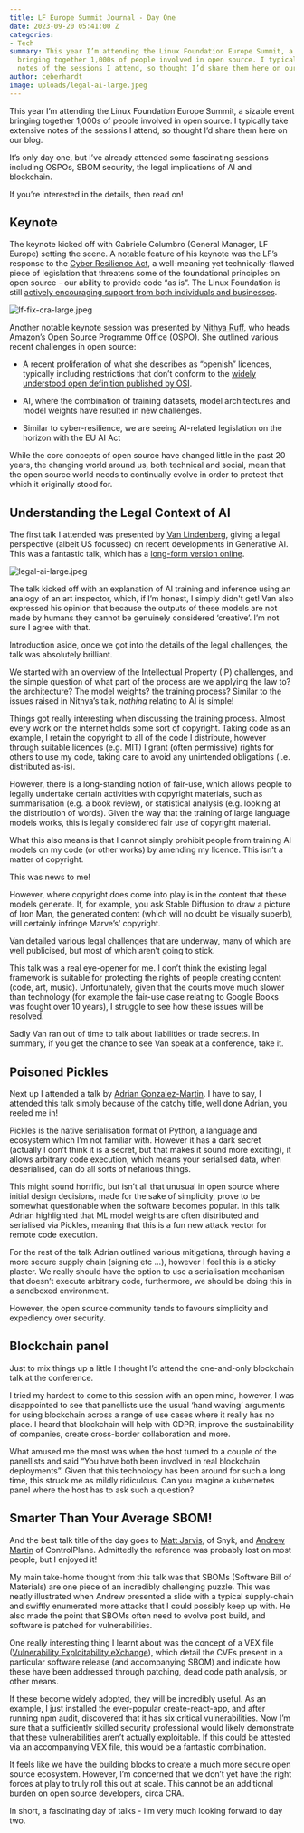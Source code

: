 ```yaml
---
title: LF Europe Summit Journal - Day One
date: 2023-09-20 05:41:00 Z
categories:
- Tech
summary: This year I’m attending the Linux Foundation Europe Summit, a sizable event
  bringing together 1,000s of people involved in open source. I typically take extensive
  notes of the sessions I attend, so thought I’d share them here on our blog.
author: ceberhardt
image: uploads/legal-ai-large.jpeg
---
```


This year I’m attending the Linux Foundation Europe Summit, a sizable event bringing together 1,000s of people involved in open source. I typically take extensive notes of the sessions I attend, so thought I’d share them here on our blog.

It’s only day one, but I’ve already attended some fascinating sessions including OSPOs, SBOM security, the legal implications of AI and blockchain.

If you’re interested in the details, then read on!

## Keynote

The keynote kicked off with Gabriele Columbro (General Manager, LF Europe) setting the scene. A notable feature of his keynote was the LF’s response to the [Cyber Resilience Act](https://digital-strategy.ec.europa.eu/en/library/cyber-resilience-act), a well-meaning yet technically-flawed piece of legislation that threatens some of the foundational principles on open source - our ability to provide code “as is”. The Linux Foundation is still [actively encouraging support from both individuals and businesses](https://linuxfoundation.eu/cyber-resilience-act).

![lf-fix-cra-large.jpeg](/uploads/lf-fix-cra-large.jpeg)

Another notable keynote session was presented by [Nithya Ruff](https://www.linkedin.com/in/nithyaruff/), who heads Amazon’s Open Source Programme Office (OSPO). She outlined various recent challenges in open source:

* A recent proliferation of what she describes as “openish” licences, typically including restrictions that don’t conform to the [widely understood open definition published by OSI](https://opensource.org/osd/).

* AI, where the combination of training datasets, model architectures and model weights have resulted in new challenges.

* Similar to cyber-resilience, we are seeing AI-related legislation on the horizon with the EU AI Act

While the core concepts of open source have changed little in the past 20 years, the changing world around us, both technical and social, mean that the open source world needs to continually evolve in order to protect that which it originally stood for.

## Understanding the Legal Context of AI

The first talk I attended was presented by [Van Lindenberg](https://www.linkedin.com/in/vanlindberg/), giving a legal perspective (albeit US focussed) on recent developments in Generative AI. This was a fantastic talk, which has a [long-form version online](https://papers.ssrn.com/sol3/papers.cfm?abstract_id=4464001).

![legal-ai-large.jpeg](/uploads/legal-ai-large.jpeg)

The talk kicked off with an explanation of AI training and inference using an analogy of an art inspector, which, if I’m honest, I simply didn't get! Van also expressed his opinion that because the outputs of these models are not made by humans they cannot be genuinely considered ‘creative’. I’m not sure I agree with that.

Introduction aside, once we got into the details of the legal challenges, the talk was absolutely brilliant.

We started with an overview of the Intellectual Property (IP) challenges, and the simple question of what part of the process are we applying the law to? the architecture? The model weights? the training process? Similar to the issues raised in Nithya’s talk, *nothing* relating to AI is simple!

Things got really interesting when discussing the training process. Almost every work on the internet holds some sort of copyright. Taking code as an example, I retain the copyright to all of the code I distribute, however through suitable licences (e.g. MIT) I grant (often permissive) rights for others to use my code, taking care to avoid any unintended obligations (i.e. distributed as-is).

However, there is a long-standing notion of fair-use, which allows people to legally undertake certain activities with copyright materials, such as summarisation (e.g. a book review), or statistical analysis (e.g. looking at the distribution of words). Given the way that the training of large language models works, this is legally considered fair use of copyright material.

What this also means is that I cannot simply prohibit people from training AI models on my code (or other works) by amending my licence. This isn’t a matter of copyright.

This was news to me!

However, where copyright does come into play is in the content that these models generate. If, for example, you ask Stable Diffusion to draw a picture of Iron Man, the generated content (which will no doubt be visually superb), will certainly infringe Marve’s’ copyright.

Van detailed various legal challenges that are underway, many of which are well publicised, but most of which aren’t going to stick.

This talk was a real eye-opener for me. I don’t think the existing legal framework is suitable for protecting the rights of people creating content (code, art, music). Unfortunately, given that the courts move much slower than technology (for example the fair-use case relating to Google Books was fought over 10 years), I struggle to see how these issues will be resolved.

Sadly Van ran out of time to talk about liabilities or trade secrets. In summary, if you get the chance to see Van speak at a conference, take it.

## Poisoned Pickles

Next up I attended a talk by [Adrian Gonzalez-Martin](https://www.linkedin.com/in/adrian-gonzalez-martin-95a81346/?originalSubdomain=uk). I have to say, I attended this talk simply because of the catchy title, well done Adrian, you reeled me in!

Pickles is the native serialisation format of Python, a language and ecosystem which I’m not familiar with. However it has a dark secret (actually I don’t think it is a secret, but that makes it sound more exciting), it allows arbitrary code execution, which means your serialised data, when deserialised, can do all sorts of nefarious things.

This might sound horrific, but isn’t all that unusual in open source where initial design decisions, made for the sake of simplicity, prove to be somewhat questionable when the software becomes popular. In this talk Adrian highlighted that ML model weights are often distributed and serialised via Pickles, meaning that this is a fun new attack vector for remote code execution.

For the rest of the talk Adrian outlined various mitigations, through having a more secure supply chain (signing etc …), however I feel this is a sticky plaster. We really should have the option to use a serialisation mechanism that doesn’t execute arbitrary code, furthermore, we should be doing this in a sandboxed environment.

However, the open source community tends to favours simplicity and expediency over security.

## Blockchain panel

Just to mix things up a little I thought I’d attend the one-and-only blockchain talk at the conference.

I tried my hardest to come to this session with an open mind, however, I was disappointed to see that panellists use the usual ‘hand waving’ arguments for using blockchain across a range of use cases where it really has no place. I heard that blockchain will help with GDPR, improve the sustainability of companies, create cross-border collaboration and more.

What amused me the most was when the host turned to a couple of the panellists and said “You have both been involved in real blockchain deployments”. Given that this technology has been around for such a long time, this struck me as mildly ridiculous. Can you imagine a kubernetes panel where the host has to ask such a question?

## Smarter Than Your Average SBOM!

And the best talk title of the day goes to [Matt Jarvis](https://www.linkedin.com/in/mattjarvis08?originalSubdomain=uk), of Snyk, and [Andrew Martin](https://www.linkedin.com/in/andr3wmartin/) of ControlPlane. Admittedly the reference was probably lost on most people, but I enjoyed it!

My main take-home thought from this talk was that SBOMs (Software Bill of Materials) are one piece of an incredibly challenging puzzle. This was neatly illustrated when Andrew presented a slide with a typical supply-chain and swiftly enumerated more attacks that I could possibly keep up with. He also made the point that SBOMs often need to evolve post build, and software is patched for vulnerabilities.

One really interesting thing I learnt about was the concept of a VEX file ([Vulnerability Exploitability eXchange](https://cyclonedx.org/capabilities/vex/)), which detail the CVEs present in a particular software release (and accompanying SBOM) and indicate how these have been addressed through patching, dead code path analysis, or other means.

If these become widely adopted, they will be incredibly useful. As an example, I just installed the ever-popular create-react-app, and after running npm audit, discovered that it has six critical vulnerabilities. Now I’m sure that a sufficiently skilled security professional would likely demonstrate that these vulnerabilities aren’t actually exploitable. If this could be attested via an accompanying VEX file, this would be a fantastic combination.

It feels like we have the building blocks to create a much more secure open source ecosystem. However, I’m concerned that we don’t yet have the right forces at play to truly roll this out at scale. This cannot be an additional burden on open source developers, circa CRA.

In short, a fascinating day of talks - I’m very much looking forward to day two.